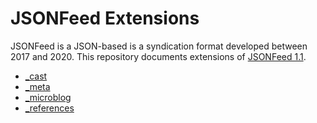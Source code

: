 # JSONFeed Extensions
JSONFeed is a JSON-based is a syndication format developed between 2017 and 2020.
This repository documents extensions of [JSONFeed 1.1](https://www.jsonfeed.org/version/1.1/).

* [_cast](https://help.tryca.st/cast-jsonfeed-support/#cast-json-feed-extension)
* [_meta](https://github.com/manton/JSONFeed/issues/51#issuecomment-305257078)
* [_microblog](https://help.micro.blog/t/json-api/97)
* [_references](references.md)
